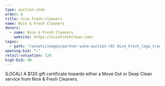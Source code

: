 ```yaml
---
type: auction-item
order: 8
title: nice-fresh-cleaners
name: Nice & Fresh Cleaners
donors:
  - name: Nice & Fresh Cleaners
    website: https://nicefreshclean.com/
logos:
  - path: "/assets/images/partner-watm-auction-(8) Nice_Fresh_logo_transparent.png"
opening-bid: "—"
retail-valuation: 120
high-bid: 40
---
```


(LOCAL) A $120 gift certificate towards either a Move Out or Deep Clean service from Nice & Fresh Cleaners.
